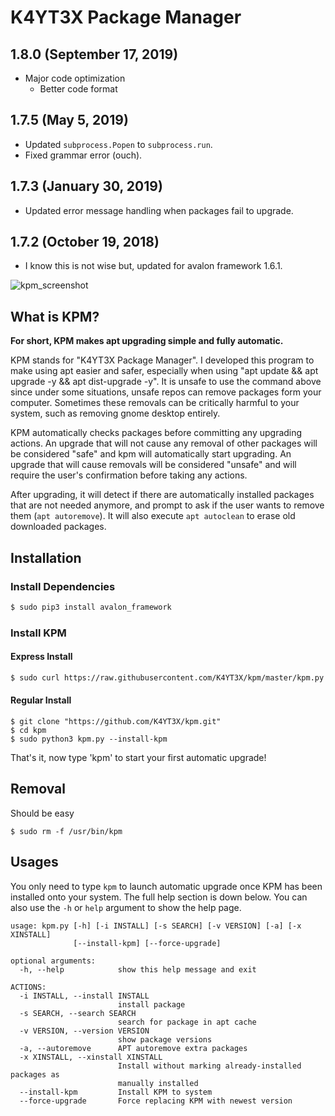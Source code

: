 # K4YT3X Package Manager

## 1.8.0 (September 17, 2019)

- Major code optimization
  - Better code format

## 1.7.5 (May 5, 2019)

- Updated `subprocess.Popen` to `subprocess.run`.
- Fixed grammar error (ouch).

## 1.7.3 (January 30, 2019)

- Updated error message handling when packages fail to upgrade.

## 1.7.2 (October 19, 2018)
- I know this is not wise but, updated for avalon framework 1.6.1.

![kpm_screenshot](https://user-images.githubusercontent.com/21986859/52021673-0bb34a00-24c4-11e9-8da2-108c20d83840.png)

## What is KPM?

**For short, KPM makes apt upgrading simple and fully automatic.**

KPM stands for "K4YT3X Package Manager". I developed this program to make using apt easier and safer, especially when using "apt update && apt upgrade -y && apt dist-upgrade -y". It is unsafe to use the command above since under some situations, unsafe repos can remove packages form your computer. Sometimes these removals can be critically harmful to your system, such as removing gnome desktop entirely.

KPM automatically checks packages before committing any upgrading actions. An upgrade that will  not cause any removal of other packages will be considered "safe" and kpm will automatically start upgrading. An upgrade that will cause removals will be considered "unsafe" and will require the user's confirmation before taking any actions.

After upgrading, it will detect if there are automatically installed packages that are not needed anymore, and prompt to ask if the user wants to remove them (`apt autoremove`). It will also execute `apt autoclean` to erase old downloaded packages.

## Installation

### Install Dependencies

```bash
$ sudo pip3 install avalon_framework
```

### Install KPM

#### Express Install

```bash
$ sudo curl https://raw.githubusercontent.com/K4YT3X/kpm/master/kpm.py -o /usr/bin/kpm && sudo chmod 755 /usr/bin/kpm && sudo chown root: /usr/bin/kpm
```

#### Regular Install

```
$ git clone "https://github.com/K4YT3X/kpm.git"
$ cd kpm
$ sudo python3 kpm.py --install-kpm
```

That's it, now type 'kpm' to start your first automatic upgrade!

## Removal

Should be easy

```
$ sudo rm -f /usr/bin/kpm
```

## Usages

You only need to type `kpm` to launch automatic upgrade once KPM has been installed onto your system. The full help section is down below. You can also use the `-h` or `help` argument to show the help page.

```
usage: kpm.py [-h] [-i INSTALL] [-s SEARCH] [-v VERSION] [-a] [-x XINSTALL]
              [--install-kpm] [--force-upgrade]

optional arguments:
  -h, --help            show this help message and exit

ACTIONS:
  -i INSTALL, --install INSTALL
                        install package
  -s SEARCH, --search SEARCH
                        search for package in apt cache
  -v VERSION, --version VERSION
                        show package versions
  -a, --autoremove      APT autoremove extra packages
  -x XINSTALL, --xinstall XINSTALL
                        Install without marking already-installed packages as
                        manually installed
  --install-kpm         Install KPM to system
  --force-upgrade       Force replacing KPM with newest version
```

